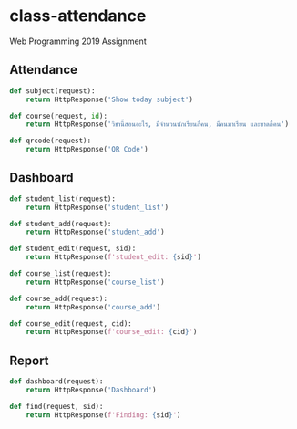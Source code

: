 # class-attendance
Web Programming 2019 Assignment

## Attendance
```python
def subject(request):
    return HttpResponse('Show today subject')
```
```python
def course(request, id):
    return HttpResponse('วิชานี้สอนอะไร, มีจำนวนนักเรียนกี่คน, มีคนมาเรียน และขาดกี่คน')
```
```python
def qrcode(request):
    return HttpResponse('QR Code')

```
## Dashboard
```python
def student_list(request):
    return HttpResponse('student_list')
```
```python
def student_add(request):
    return HttpResponse('student_add')
```
```python
def student_edit(request, sid):
    return HttpResponse(f'student_edit: {sid}')
```
```python
def course_list(request):
    return HttpResponse('course_list')
```
```python
def course_add(request):
    return HttpResponse('course_add')
```
```python
def course_edit(request, cid):
    return HttpResponse(f'course_edit: {cid}')

```
## Report
```python
def dashboard(request):
    return HttpResponse('Dashboard')
```
```python
def find(request, sid):
    return HttpResponse(f'Finding: {sid}')
```